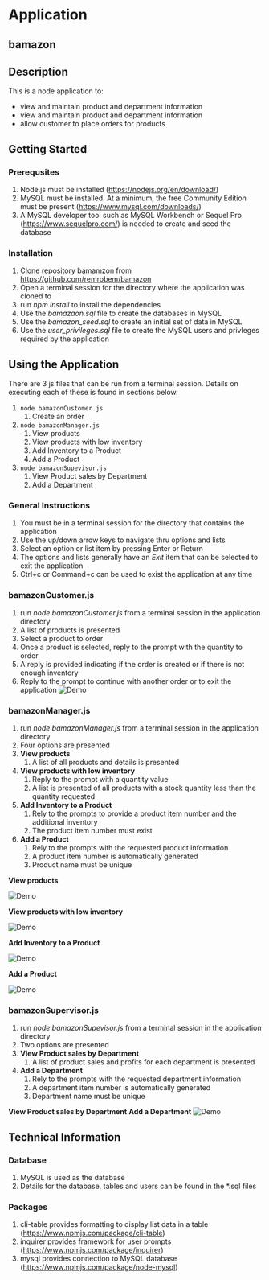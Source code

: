 # Application

## bamazon

## Description

This is a node application to:
* view and maintain product and department information
* view and maintain product and department information
* allow customer to place orders for products

## Getting Started

### Prerequsites

1. Node.js must be installed (https://nodejs.org/en/download/)
1. MySQL must be installed. At a minimum, the free Community Edition must be present (https://www.mysql.com/downloads/) 
1. A MySQL developer tool such as MySQL Workbench or Sequel Pro (https://www.sequelpro.com/) is needed to create and seed the database

### Installation

1. Clone repository bamamzon from https://github.com/remrobem/bamazon
1. Open a terminal session for the directory where the application was cloned to
1. run *npm install* to install the dependencies
1. Use the *bamazaon.sql* file to create the databases in MySQL
1. Use the *bamazon_seed.sql* to create an initial set of data in MySQL
1. Use the *user_privileges.sql* file to create the MySQL users and privleges required by the application

## Using the Application

There are 3 js files that can be run from a terminal session. Details on executing each of these is found in sections below.

1. `node bamazonCustomer.js`
    1. Create an order
1. `node bamazonManager.js`
    1. View products
    1. View products with low inventory
    1. Add Inventory to a Product
    1. Add a Product
1. `node bamazonSupevisor.js`
    1. View Product sales by Department
    1. Add a Department

### General Instructions

1. You must be in a terminal session for the directory that contains the application
1. Use the up/down arrow keys to navigate thru options and lists
1. Select an option or list item by pressing Enter or Return
1. The options and lists generally have an _Exit_ item that can be selected to exit the application
1. Ctrl+c or Command+c can be used to exist the application at any time

### bamazonCustomer.js

1. run _node bamazonCustomer.js_ from a terminal session in the application directory
1. A list of products is presented
1. Select a product to order
1. Once a product is selected, reply to the prompt with the quantity to order
1. A reply is provided indicating if the order is created or if there is not enough inventory
1. Reply to the prompt to continue with another order or to exit the application
![Demo](https://user-images.githubusercontent.com/11021578/39892072-6d8a9418-546d-11e8-935c-201eec73c6d3.gif)

### bamazonManager.js

1. run _node bamazonManager.js_ from a terminal session in the application directory
1. Four options are presented
1. **View products**
    1. A list of all products and details is presented
1. **View products with low inventory**
    1. Reply to the prompt with a quantity value
    1. A list is presented of all products with a stock quantity less than the quantity requested
1. **Add Inventory to a Product**
    1. Rely to the prompts to provide a product item number and the additional inventory
    1. The product item number must exist
1. **Add a Product**
    1. Rely to the prompts with the requested product information
    1. A product item number is automatically generated
    1. Product name must be unique

**View products**

![Demo](https://user-images.githubusercontent.com/11021578/39892072-6d8a9418-546d-11e8-935c-201eec73c6d3.gif)

**View products with low inventory**

![Demo](https://user-images.githubusercontent.com/11021578/39894961-927b3d50-5476-11e8-846b-35e731211b73.gif)

**Add Inventory to a Product**

![Demo](https://user-images.githubusercontent.com/11021578/39895465-55537102-5478-11e8-81cb-6052861d2128.gif)

**Add a Product**

![Demo](https://user-images.githubusercontent.com/11021578/39895250-8bda6380-5477-11e8-87d3-64fa04c5b0d0.gif)


### bamazonSupervisor.js

1. run _node bamazonSupevisor.js_ from a terminal session in the application directory
1. Two options are presented
1. **View Product sales by Department**
    1. A list of product sales and profits for each department is presented
1. **Add a Department**
    1. Rely to the prompts with the requested department information
    1. A department item number is automatically generated
    1. Department name must be unique

 **View Product sales by Department**
 **Add a Department**
![Demo](https://user-images.githubusercontent.com/11021578/39923159-7b5b804c-54f0-11e8-9fc9-1fd7828d9c97.gif)


## Technical Information


### Database
1. MySQL is used as the database
2. Details for the database, tables and users can be found in the *.sql files

### Packages
1. cli-table    provides formatting to display list data in a table (https://www.npmjs.com/package/cli-table)
1. inquirer     provides framework for user prompts (https://www.npmjs.com/package/inquirer)
1. mysql        provides connection to MySQL database (https://www.npmjs.com/package/node-mysql)
